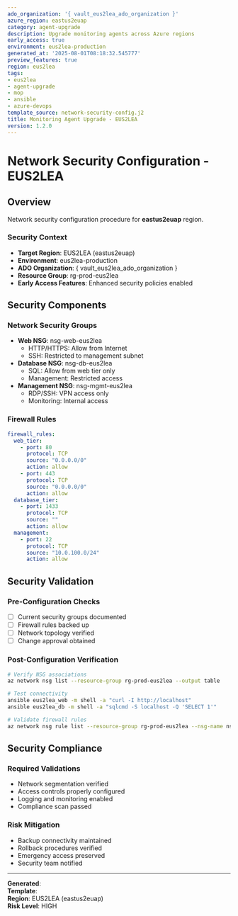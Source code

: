 ```yaml
---
ado_organization: '{ vault_eus2lea_ado_organization }'
azure_region: eastus2euap
category: agent-upgrade
description: Upgrade monitoring agents across Azure regions
early_access: true
environment: eus2lea-production
generated_at: '2025-08-01T08:18:32.545777'
preview_features: true
region: eus2lea
tags:
- eus2lea
- agent-upgrade
- mop
- ansible
- azure-devops
template_source: network-security-config.j2
title: Monitoring Agent Upgrade - EUS2LEA
version: 1.2.0
---
```



# Network Security Configuration - EUS2LEA

## Overview

Network security configuration procedure for **eastus2euap** region.

### Security Context

- **Target Region**: EUS2LEA (eastus2euap)
- **Environment**: eus2lea-production
- **ADO Organization**: { vault_eus2lea_ado_organization }
- **Resource Group**: rg-prod-eus2lea
- **Early Access Features**: Enhanced security policies enabled

## Security Components

### Network Security Groups
- **Web NSG**: nsg-web-eus2lea
  - HTTP/HTTPS: Allow from Internet
  - SSH: Restricted to management subnet
- **Database NSG**: nsg-db-eus2lea
  - SQL: Allow from web tier only
  - Management: Restricted access
- **Management NSG**: nsg-mgmt-eus2lea
  - RDP/SSH: VPN access only
  - Monitoring: Internal access

### Firewall Rules
```yaml
firewall_rules:
  web_tier:
    - port: 80
      protocol: TCP
      source: "0.0.0.0/0"
      action: allow
    - port: 443
      protocol: TCP
      source: "0.0.0.0/0"
      action: allow
  database_tier:
    - port: 1433
      protocol: TCP
      source: ""
      action: allow
  management:
    - port: 22
      protocol: TCP
      source: "10.0.100.0/24"
      action: allow
```

## Security Validation

### Pre-Configuration Checks
- [ ] Current security groups documented
- [ ] Firewall rules backed up
- [ ] Network topology verified
- [ ] Change approval obtained

### Post-Configuration Verification
```bash
# Verify NSG associations
az network nsg list --resource-group rg-prod-eus2lea --output table

# Test connectivity
ansible eus2lea_web -m shell -a "curl -I http://localhost"
ansible eus2lea_db -m shell -a "sqlcmd -S localhost -Q 'SELECT 1'"

# Validate firewall rules
az network nsg rule list --resource-group rg-prod-eus2lea --nsg-name nsg-web-eus2lea
```

## Security Compliance

### Required Validations
- Network segmentation verified
- Access controls properly configured
- Logging and monitoring enabled
- Compliance scan passed

### Risk Mitigation
- Backup connectivity maintained
- Rollback procedures verified
- Emergency access preserved
- Security team notified

---

**Generated**:   
**Template**:   
**Region**: EUS2LEA (eastus2euap)  
**Risk Level**: HIGH